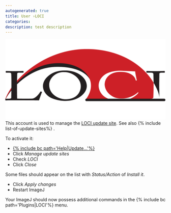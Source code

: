```yaml
---
autogenerated: true
title: User ›LOCI
categories: 
description: test description
---
```


![ right \| 256px](/media/Loci-logo.png "fig: right | 256px") This account is used to manage the [LOCI update site](http://sites.imagej.net/LOCI/). See also {% include list-of-update-sites%}
.

To activate it:

-   [{% include bc path='Help|Update...'%}](/update-sites)
-   Click *Manage update sites*
-   Check *LOCI*
-   Click *Close*

Some files should appear on the list with *Status/Action* of *Install it*.

-   Click *Apply changes*
-   Restart ImageJ

Your ImageJ should now possess additional commands in the {% include bc path='Plugins|LOCI'%} menu.
